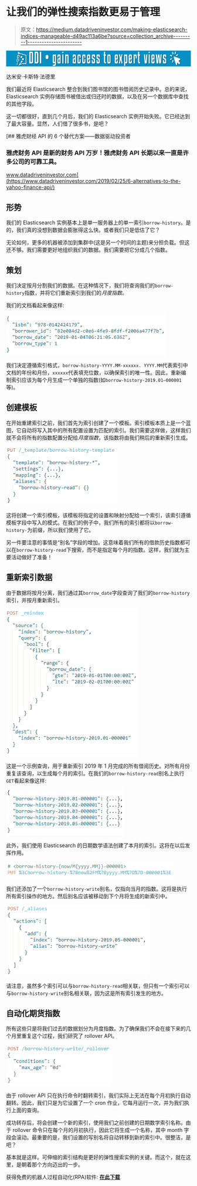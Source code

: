 # 让我们的弹性搜索指数更易于管理

> 原文：<https://medium.datadriveninvestor.com/making-elasticsearch-indices-manageable-d49ac113a6be?source=collection_archive---------1----------------------->

[![](img/b577c407f5403697db1f1f9f0b1e3465.png)](http://www.track.datadriveninvestor.com/1B9E)

达米安·卡斯特·法德里

我们最近将 Elasticsearch 整合到我们图书馆的图书借阅历史记录中。总的来说，Elasticsearch 实例存储图书被借出或归还时的数据，以及在另一个数据库中查找的其他字段。

这一切都很好，直到几个月后，我们的 Elasticsearch 实例开始失败。它已经达到了最大容量。显然，人们借了很多书，是吧？

[](https://www.datadriveninvestor.com/2019/02/25/6-alternatives-to-the-yahoo-finance-api/) [## 雅虎财经 API 的 6 个替代方案——数据驱动投资者

### 雅虎财务 API 是新的财务 API 万岁！雅虎财务 API 长期以来一直是许多公司的可靠工具。

www.datadriveninvestor.com](https://www.datadriveninvestor.com/2019/02/25/6-alternatives-to-the-yahoo-finance-api/) 

## **形势**

我们的 Elasticsearch 实例基本上是单一服务器上的单一索引`borrow-history`。是的，我们真的没想到数据会膨胀得这么快。或者我们只是低估了它？

无论如何，更多的机器被添加到集群中(这是另一个时间的主题)来分担负载。但这还不够。我们需要更好地组织我们的数据。我们需要把它分成几个指数。

## **策划**

我们决定按月分割我们的数据。在这种情况下，我们将查询我们的`borrow-history`指数，并将它们重新索引到我们的*月度指数。*

我们的文档看起来像这样:

![](img/55a3b58cc08cfdde3ce4532ea01cf856.png)

我们决定遵循索引格式，`borrow-history-YYYY.MM-xxxxxx. YYYY.MM`代表索引中文档的年份和月份，`xxxxxx`代表填充位数，以确保索引的唯一性。因此，重新编制索引应该为每个月生成一个单独的指数(如`borrow-history-2019.01–000001`等)。

## **创建模板**

在开始重建索引之前，我们首先为索引创建了一个模板。索引模板本质上是一个蓝图，它自动将写入其中的所有配置设置为匹配的索引。我们需要这样做，这样我们就不会将所有的指数配置分配给*月度指数*，该指数将由我们稍后的重新索引生成。

![](img/efa714b77274864a7e2c970405422888.png)

这将创建一个索引模板，该模板将指定的设置和映射分配给一个索引，该索引遵循模板字段中写入的模式。在我们的例子中，我们所有的索引都将以`borrow-history-`为前缀，所以我们使用了它。

另一件要注意的事情是“别名”字段的增加。这意味着我们所有的借款历史指数都可以在`borrow-history-read`下搜索，而不是指定每个月的指数。这样，我们就为主要活动做好了准备！

## **重新索引数据**

由于数据将按月分离，我们通过其`borrow_date`字段查询了我们的`borrow-history`索引，并按月重新索引。

![](img/0f43be00bd9df2b774ff0e6cf5bb34e3.png)

这是一个示例查询，用于重新索引 2019 年 1 月完成的所有借阅历史。对所有月份重复该查询，以生成每个月的索引。在我们的`borrow-history-read`别名上执行`GET`看起来像这样:

![](img/859431fa776fbd3aef872a3b7a2ff4c4.png)

此外，我们使用 Elasticsearch 的日期数学语法创建了本月的索引。这将在以后发挥作用。

![](img/2d4083a03021cef687b482514694df68.png)

我们还添加了一个`borrow-history-write`别名，仅指向当月的指数。这将是执行所有索引操作的地方。然后别名应该被移动到下个月将生成的新索引中。

![](img/c1e80af6e9c7bbd9cb167e2c4dc11bff.png)

请注意，虽然多个索引可以与`borrow-history-read`相关联，但只有一个索引可以与`borrow-history-write`别名相关联，因为这是所有索引发生的地方。

## **自动化期货指数**

所有这些只是将我们过去的数据划分为月度指数。为了确保我们不会在接下来的几个月里重复这个过程，我们研究了 rollover API。

![](img/c3a3b4f51b719b38791ecfbbe759d327.png)

由于 rollover API 只在执行命令时翻转索引，我们实际上无法在每个月初执行自动翻转。因此，我们只是为它设置了一个 cron 作业，它每月运行一次，并为我们执行上面的查询。

成功转存后，将会创建一个新的索引，使用我们之前创建的日期数学索引名称。由于 rollover 命令只在每个月的月初执行，因此它将生成一个名称，其中 month 字段会滚动。最重要的是，我们设置的写别名将自动转移到新的索引中。很整洁，是吧？

基本就是这样。可伸缩的索引结构是更好的弹性搜索实例的关键。而这个，就在这里，是朝着那个方向迈出的一步。

获得免费的机器人过程自动化(RPA)软件: [**在此下载**](https://www.raxsuite.com/freetrial)